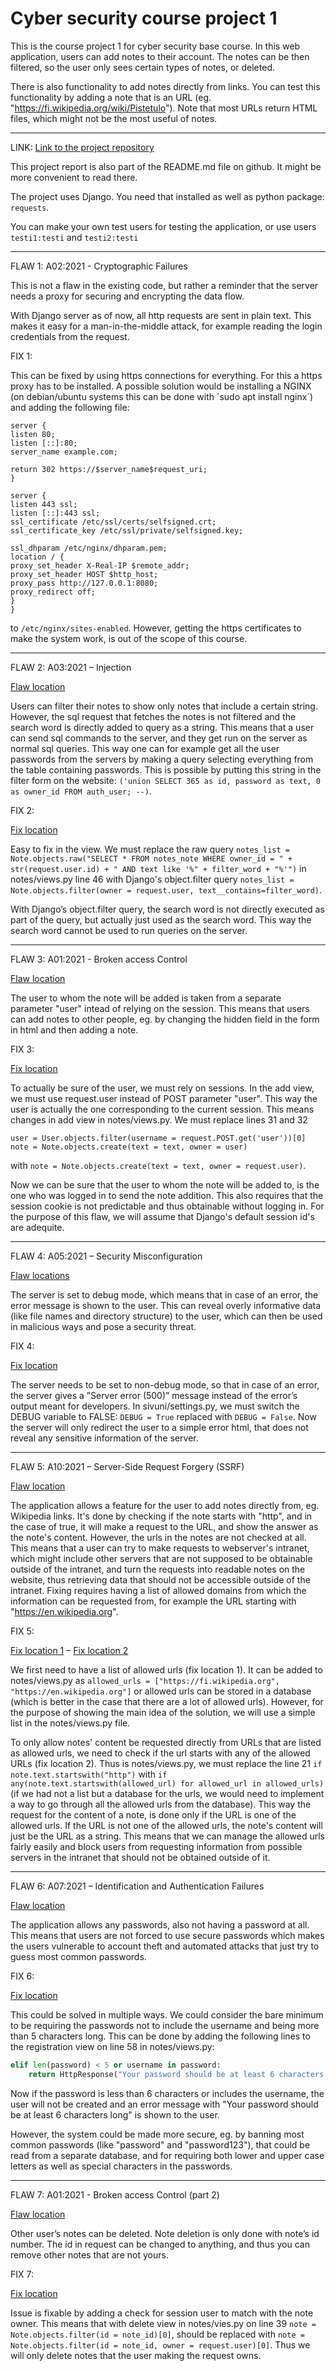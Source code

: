 # Cyber security course project 1

This is the course project 1 for cyber security base course. In this web application, users can add notes to their account. The notes can be then filtered, so the user only sees certain types of notes, or deleted.

There is also functionality to add notes directly from links. You can test this functionality by adding a note that is an URL (eg. "https://fi.wikipedia.org/wiki/Pistetulo"). Note that most URLs return HTML files, which might not be the most useful of notes.

---

LINK: [Link to the project repository](https://github.com/pupunu/tietoturvaprojekti)

This project report is also part of the README.md file on github. It might be more convenient to read there.

The project uses Django. You need that installed as well as python package: `requests`.

You can make your own test users for testing the application, or use users `testi1:testi` and `testi2:testi`

---

FLAW 1:
A02:2021 - Cryptographic Failures

This is not a flaw in the existing code, but rather a reminder that the server needs a proxy for securing and encrypting the data flow. 

With Django server as of now, all http requests are sent in plain text. This makes it easy for a man-in-the-middle attack, for example reading the login credentials from the request.

FIX 1:

This can be fixed by using https connections for everything. For this a https proxy has to be installed. A possible solution would be installing a NGINX (on debian/ubuntu systems this can be done with ´sudo apt install nginx´) and adding the following file:

```Python3
server {
listen 80;
listen [::]:80;
server_name example.com;

return 302 https://$server_name$request_uri;
}

server {
listen 443 ssl;
listen [::]:443 ssl;
ssl_certificate /etc/ssl/certs/selfsigned.crt;
ssl_certificate_key /etc/ssl/private/selfsigned.key;

ssl_dhparam /etc/nginx/dhparam.pem;
location / {
proxy_set_header X-Real-IP $remote_addr;
proxy_set_header HOST $http_host;
proxy_pass http://127.0.0.1:8080;
proxy_redirect off;
}
}
```

to `/etc/nginx/sites-enabled`. However, getting the https certificates to make the system work, is out of the scope of this course.

---

FLAW 2:
A03:2021 – Injection 

[Flaw location](https://github.com/pupunu/tietoturvaprojekti/blob/f96797e2c5f3eda735aba24d1ee1a45dcc8fa735/notes/views.py#L46)

Users can filter their notes to show only notes that include a certain string. However, the sql request that fetches the notes is not filtered and the search word is directly added to query as a string. This means that a user can send sql commands to the server, and they get run on the server as normal sql queries. This way one can for example get all the user passwords from the servers by making a query selecting everything from the table containing passwords. This is possible by putting this string in the filter form on the website: `('union SELECT 365 as id, password as text, 0 as owner_id FROM auth_user; --)`.

FIX 2:

[Fix location](https://github.com/pupunu/tietoturvaprojekti/blob/f96797e2c5f3eda735aba24d1ee1a45dcc8fa735/notes/views.py#L46-L47)

Easy to fix in the view. We must replace the raw query `notes_list = Note.objects.raw("SELECT * FROM notes_note WHERE owner_id = " + str(request.user.id) + " AND text like '%" + filter_word + "%'")` in notes/views.py line 46 with Django's object.filter query `notes_list = Note.objects.filter(owner = request.user, text__contains=filter_word)`.

With Django’s object.filter query, the search word is not directly executed as part of the query, but actually just used as the search word. This way the search word cannot be used to run queries on the server.

---
FLAW 3:
A01:2021 - Broken access Control

[Flaw location](https://github.com/pupunu/tietoturvaprojekti/blob/f96797e2c5f3eda735aba24d1ee1a45dcc8fa735/notes/views.py#L31-L32)

The user to whom the note will be added is taken from a separate parameter "user" intead of relying on the session. This means that users can add notes to other people, eg. by changing the hidden field in the form in html and then adding a note.


FIX 3:

[Fix location](https://github.com/pupunu/tietoturvaprojekti/blob/f96797e2c5f3eda735aba24d1ee1a45dcc8fa735/notes/views.py#L31-L34C71)

To actually be sure of the user, we must rely on sessions. In the add view, we must use request.user instead of POST parameter "user". This way the user is actually the one corresponding to the current session. This means changes in add view in notes/views.py. We must replace lines 31 and 32

```Python3
user = User.objects.filter(username = request.POST.get('user'))[0]
note = Note.objects.create(text = text, owner = user)
```

with `note = Note.objects.create(text = text, owner = request.user)`.

Now we can be sure that the user to whom the note will be added to, is the one who was logged in to send the note addition. This also requires that the session cookie is not predictable and thus obtainable without logging in. For the purpose of this flaw, we will assume that Django's default session id's are adequite.

---

FLAW 4:
A05:2021 – Security Misconfiguration 

[Flaw locations](https://github.com/pupunu/tietoturvaprojekti/blob/f96797e2c5f3eda735aba24d1ee1a45dcc8fa735/sivuni/settings.py#L26)

The server is set to debug mode, which means that in case of an error, the error message is shown to the user. This can reveal overly informative data (like file names and directory structure) to the user, which can then be used in malicious ways and pose a security threat.

FIX 4:

[Fix location](https://github.com/pupunu/tietoturvaprojekti/blob/f96797e2c5f3eda735aba24d1ee1a45dcc8fa735/sivuni/settings.py#L26)

The server needs to be set to non-debug mode, so that in case of an error, the server gives a ”Server error (500)” message instead of the error’s output meant for developers. In sivuni/settings.py, we must switch the DEBUG variable to FALSE: `DEBUG = True` replaced with `DEBUG = False`. Now the server will only redirect the user to a simple error html, that does not reveal any sensitive information of the server.

---

FLAW 5:
A10:2021 – Server-Side Request Forgery (SSRF)

[Flaw location](https://github.com/pupunu/tietoturvaprojekti/blob/f96797e2c5f3eda735aba24d1ee1a45dcc8fa735/notes/views.py#L21C1-L21C161)

The application allows a feature for the user to add notes directly from, eg. Wikipedia links. It's done by checking if the note starts with "http", and in the case of true, it will make a request to the URL, and show the answer as the note's content. However, the urls in the notes are not checked at all. This means that a user can try to make requests to webserver's intranet, which might include other servers that are not supposed to be obtainable outside of the intranet, and turn the requests into readable notes on the website, thus retrieving data that should not be accessible outside of the intranet.
Fixing requires having a list of allowed domains from which the information can be requested from, for example the URL starting with "https://en.wikipedia.org".

FIX 5:

[Fix location 1](https://github.com/pupunu/tietoturvaprojekti/blob/f96797e2c5f3eda735aba24d1ee1a45dcc8fa735/notes/views.py#L14) – 
[Fix location 2](https://github.com/pupunu/tietoturvaprojekti/blob/f96797e2c5f3eda735aba24d1ee1a45dcc8fa735/notes/views.py#L21C1-L21C161)

We first need to have a list of allowed urls (fix location 1). It can be added to notes/views.py as `allowed_urls = ["https://fi.wikipedia.org", "https://en.wikipedia.org"]` or allowed urls can be stored in a database (which is better in the case that there are a lot of allowed urls). However, for the purpose of showing the main idea of the solution, we will use a simple list in the notes/views.py file.

To only allow notes' content be requested directly from URLs that are listed as allowed urls, we need to check if the url starts with any of the allowed URLs (fix location 2). Thus is notes/views.py, we must replace the line 21 `if note.text.startswith("http")` with `if any(note.text.startswith(allowed_url) for allowed_url in allowed_urls)` (if we had not a list but a database for the urls, we would need to implement a way to go through all the allowed urls from the database). This way the request for the content of a note, is done only if the URL is one of the allowed urls. If the URL is not one of the allowed urls, the note's content will just be the URL as a string. This means that we can manage the allowed urls fairly easily and block users from requesting information from possible servers in the intranet that should not be obtained outside of it.

---

FLAW 6:
A07:2021 – Identification and Authentication Failures

[Flaw location](https://github.com/pupunu/tietoturvaprojekti/blob/f96797e2c5f3eda735aba24d1ee1a45dcc8fa735/notes/views.py#L51-L64)

The application allows any passwords, also not having a password at all. This means that users are not forced to use secure passwords which makes the users vulnerable to account theft and automated attacks that just try to guess most common passwords.

FIX 6:

[Fix location](https://github.com/pupunu/tietoturvaprojekti/blob/f96797e2c5f3eda735aba24d1ee1a45dcc8fa735/notes/views.py#L58-L60)

This could be solved in multiple ways. We could consider the bare minimum to be requiring the passwords not to include the username and being more than 5 characters long. This can be done by adding the following lines to the registration view on line 58 in notes/views.py:

```Python
elif len(password) < 5 or username in password:
	return HttpResponse("Your password should be at least 6 characters long!!!")
```

Now if the password is less than 6 characters or includes the username, the user will not be created and an error message with "Your password should be at least 6 characters long" is shown to the user.

However, the system could be made more secure, eg. by banning most common passwords (like "password" and "password123"), that could be read from a separate database, and for requiring both lower and upper case letters as well as special characters in the passwords.

---

FLAW 7:
A01:2021 - Broken access Control (part 2)

[Flaw location](https://github.com/pupunu/tietoturvaprojekti/blob/f96797e2c5f3eda735aba24d1ee1a45dcc8fa735/notes/views.py#L39-L40)

Other user’s notes can be deleted. Note deletion is only done with note’s id number. The id in request can be changed to anything, and thus you can remove other notes that are not yours.

FIX 7:

[Fix location](https://github.com/pupunu/tietoturvaprojekti/blob/f96797e2c5f3eda735aba24d1ee1a45dcc8fa735/notes/views.py#L39)

Issue is fixable by adding a check for session user to match with the note owner. This means that with delete view in notes/vies.py on line 39 `note = Note.objects.filter(id = note_id)[0]`, should be replaced with `note = Note.objects.filter(id = note_id, owner = request.user)[0]`. Thus we will only delete notes that the user making the request owns.